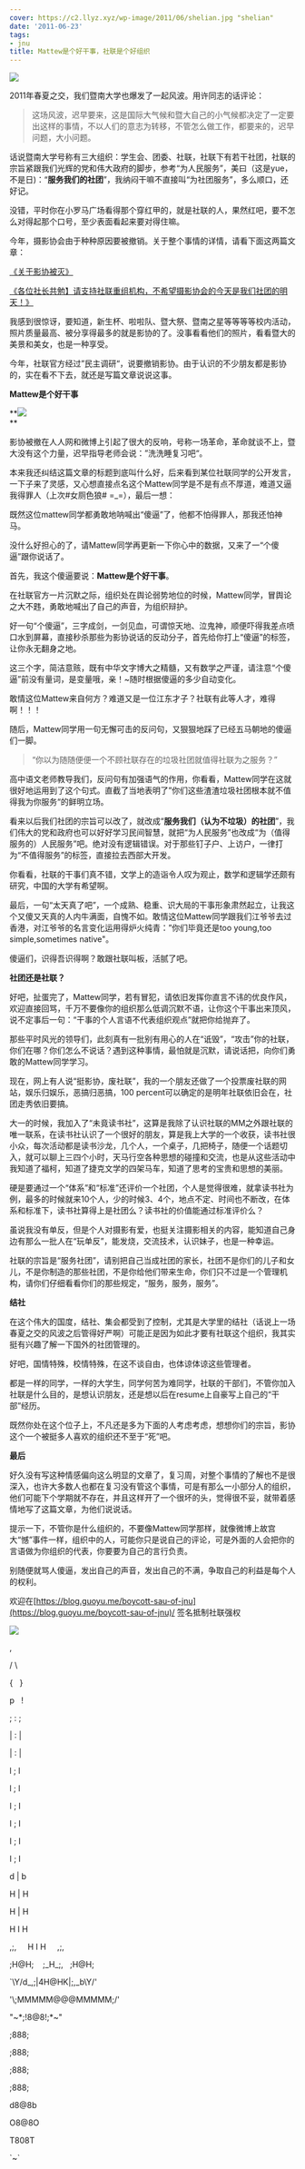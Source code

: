 ```yaml
---
cover: https://c2.llyz.xyz/wp-image/2011/06/shelian.jpg "shelian"
date: '2011-06-23'
tags:
- jnu
title: Mattew是个好干事，社联是个好组织
---
```


![](https://c2.llyz.xyz/wp-image/2011/06/shelian-300x225.jpg )

2011年春夏之交，我们暨南大学也爆发了一起风波。用许同志的话评论：

> 这场风波，迟早要来，这是国际大气候和暨大自己的小气候都决定了一定要出这样的事情，不以人们的意志为转移，不管怎么做工作，都要来的，迟早问题，大小问题。

话说暨南大学号称有三大组织：学生会、团委、社联，社联下有若干社团，社联的宗旨紧跟我们光辉的党和伟大政府的脚步，参考“为人民服务”，美曰（这是yue，不是日)：“**服务我们的社团**”，我纳闷干嘛不直接叫“为社团服务”，多么顺口，还好记。

没错，平时你在小罗马广场看得那个穿红甲的，就是社联的人，果然红吧，要不怎么对得起那个口号，至少表面看起来要对得住嘛。

今年，摄影协会由于种种原因要被撤销。关于整个事情的详情，请看下面这两篇文章：

[《关于影协被灭》](https://blog.renren.com/share/246725084/7176570834)

[《各位社长共勉】请支持社联重组机构，不希望摄影协会的今天是我们社团的明天！》](https://blog.renren.com/share/331530804/7193483326)

我感到很惊讶，要知道，新生杯、啦啦队、暨大祭、暨南之星等等等等校内活动，照片质量最高、被分享得最多的就是影协的了。没事看看他们的照片，看看暨大的美景和美女，也是一种享受。

今年，社联官方经过”民主调研“，说要撤销影协。由于认识的不少朋友都是影协的，实在看不下去，就还是写篇文章说说这事。

**Mattew是个好干事**

**![](https://c2.llyz.xyz/wp-image/2011/06/she-lian.jpg )  
**

影协被撤在人人网和微博上引起了很大的反响，号称一场革命，革命就谈不上，暨大没有这个力量，迟早指导老师会说：”洗洗睡复习吧“。

本来我还纠结这篇文章的标题到底叫什么好，后来看到某位社联同学的公开发言，一下子来了灵感，又心想直接点名这个Mattew同学是不是有点不厚道，难道又逼我得罪人（上次#女厕色狼# =\_=），最后一想：

既然这位mattew同学都勇敢地呐喊出“傻逼”了，他都不怕得罪人，那我还怕神马。

没什么好担心的了，请Mattew同学再更新一下你心中的数据，又来了一“个傻逼”跟你说话了。

首先，我这个傻逼要说：**Mattew是个好干事**。

在社联官方一片沉默之际，组织处在舆论弱势地位的时候，Mattew同学，冒舆论之大不韪，勇敢地喊出了自己的声音，为组织辩护。

好一句“个傻逼”，三字成剑，一剑见血，可谓惊天地、泣鬼神，顺便吓得我差点喷口水到屏幕，直接秒杀那些为影协说话的反动分子，首先给你打上“傻逼”的标签，让你永无翻身之地。

这三个字，简洁意赅，既有中华文字博大之精髓，又有数学之严谨，请注意“个傻逼”前没有量词，是变量哦，亲！~随时根据傻逼的多少自动变化。

敢情这位Mattew来自何方？难道又是一位江东才子？社联有此等人才，难得啊！！！

随后，Mattew同学用一句无懈可击的反问句，又狠狠地踩了已经五马朝地的傻逼们一脚。

> “你以为随随便便一个不顾社联存在的垃圾社团就值得社联为之服务？”

高中语文老师教导我们，反问句有加强语气的作用，你看看，Mattew同学在这就很好地运用到了这个句式。直截了当地表明了”你们这些渣渣垃圾社团根本就不值得我为你服务“的鲜明立场。

看来以后我们社团的宗旨可以改了，就改成“**服务我们（认为不垃圾）的社团**”，我们伟大的党和政府也可以好好学习民间智慧，就把“为人民服务”也改成“为（值得服务的）人民服务”吧。绝对没有逻辑错误。对于那些钉子户、上访户，一律打为“不值得服务”的标签，直接拉去西部大开发。

你看看，社联的干事们真不错，文学上的造诣令人叹为观止，数学和逻辑学还颇有研究，中国的大学有希望啊。

最后，一句“太天真了吧”，一个成熟、稳重、识大局的干事形象肃然起立，让我这个又傻又天真的人内牛满面，自愧不如。敢情这位Mattew同学跟我们江爷爷去过香港，对江爷爷的名言变化运用得炉火纯青：”你们毕竟还是too young,too simple,sometimes native"。

傻逼们，识得吾识得啊？敢跟社联叫板，活腻了吧。

**社团还是社联？**

好吧，扯蛋完了，Mattew同学，若有冒犯，请依旧发挥你直言不讳的优良作风，欢迎直接回骂，千万不要像你的组织那么低调沉默不语，让你这个干事出来顶风，说不定事后一句：“干事的个人言语不代表组织观点”就把你给抛弃了。

那些平时风光的领导们，此刻真有一批别有用心的人在“诋毁”，“攻击”你的社联，你们在哪？你们怎么不说话？遇到这种事情，最怕就是沉默，请说话把，向你们勇敢的Mattew同学学习。

现在，网上有人说“挺影协，废社联”，我的一个朋友还做了一个投票废社联的网站，娱乐归娱乐，恶搞归恶搞，100 percent可以确定的是明年社联依旧会在，社团走秀依旧要搞。

大一的时候，我加入了“未竟读书社”，这算是我除了认识社联的MM之外跟社联的唯一联系，在读书社认识了一个很好的朋友，算是我上大学的一个收获，读书社很小众，每次活动都是读书沙龙，几个人，一个桌子，几把椅子，随便一个话题切入，就可以聊上三四个小时，天马行空各种思想的碰撞和交流，也是从这些活动中我知道了福柯，知道了捷克文学的四架马车，知道了思考的宝贵和思想的美丽。

硬是要通过一个“体系”和“标准”还评价一个社团，个人是觉得很难，就拿读书社为例，最多的时候就来10个人，少的时候3、4个，地点不定、时间也不断改，在体系和标准下，读书社算得上是社团么？读书社的价值能通过标准评价么？

虽说我没有单反，但是个人对摄影有爱，也挺关注摄影相关的内容，能知道自己身边有那么一批人在“玩单反”，能发烧，交流技术，认识妹子，也是一种幸运。

社联的宗旨是“服务社团”，请别把自己当成社团的家长，社团不是你们的儿子和女儿，不是你制造的那些社团，不是你给他们带来生命，你们只不过是一个管理机构，请你们仔细看看你们的那些规定，“服务，服务，服务”。

**结社**

在这个伟大的国度，结社、集会都受到了控制，尤其是大学里的结社（话说上一场春夏之交的风波之后管得好严啊）可能正是因为如此才要有社联这个组织，我其实挺有兴趣了解一下国外的社团管理的。

好吧，国情特殊，校情特殊，在这不谈自由，也体谅体谅这些管理者。

都是一样的同学，一样的大学生，同学何苦为难同学，社联的干部们，不管你加入社联是什么目的，是想认识朋友，还是想以后在resume上自豪写上自己的“干部”经历。

既然你处在这个位子上，不凡还是多为下面的人考虑考虑，想想你们的宗旨，影协这个一个被挺多人喜欢的组织还不至于“死”吧。

**最后**

好久没有写这种情感偏向这么明显的文章了，复习周，对整个事情的了解也不是很深入，也许大多数人也都在复习没有管这个事情，可是有那么一小部分人的组织，他们可能下个学期就不存在，并且这样开了一个很坏的头，觉得很不妥，就带着感情地写了这篇文章，为他们说说话。

提示一下，不管你是什么组织的，不要像Mattew同学那样，就像微博上故宫大“憾”事件一样，组织中的人，可能你只是说自己的评论，可是外面的人会把你的言语做为你组织的代表，你要要为自己的言行负责。

别随便就骂人傻逼，发出自己的声音，发出自己的不满，争取自己的利益是每个人的权利。

欢迎在[](https://blog.guoyu.me/boycott-sau-of-jnu/)[https://blog.guoyu.me/boycott-sau-of-jnu](https://blog.guoyu.me/boycott-sau-of-jnu)/ 签名抵制社联强权

![](https://c2.llyz.xyz/wp-image/2011/06/vote-say-no-1024x551.jpg )

,

/ \\

{   }

p   !

; : ;

| : |

| : |

l ; l

l ; l

I ; I

I ; I

I ; I

I ; I

d | b

H | H

H | H

H I H

,;,     H I H     ,;,

;H@H;    ;\_H\_;,   ;H@H;

\`\\Y/d\_,;|4H@HK|;,\_b\\Y/'

'\\;MMMMM$@@@$MMMMM;/'

"~\*;!8@8!;\*~"

;888;

;888;

;888;

;888;

d8@8b

O8@8O

T808T

\`~\`
